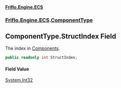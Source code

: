 #### [Friflo.Engine.ECS](index.md 'index')
### [Friflo.Engine.ECS](Friflo.Engine.ECS.md 'Friflo.Engine.ECS').[ComponentType](ComponentType.md 'Friflo.Engine.ECS.ComponentType')

## ComponentType.StructIndex Field

The index in [Components](EntitySchema.Components.md 'Friflo.Engine.ECS.EntitySchema.Components').<br/>

```csharp
public readonly int StructIndex;
```

#### Field Value
[System.Int32](https://docs.microsoft.com/en-us/dotnet/api/System.Int32 'System.Int32')